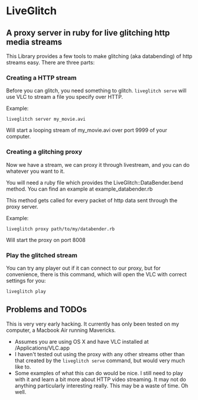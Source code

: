 # LiveGlitch

## A proxy server in ruby for live glitching http media streams

This Library provides a few tools to make glitching (aka databending) of http streams easy. There are three parts:

### Creating a HTTP stream

Before you can glitch, you need something to glitch. `liveglitch serve` will use VLC to stream a file you specify over HTTP.

Example:

`liveglitch server my_movie.avi`

Will start a looping stream of my_movie.avi over port 9999 of your computer.

### Creating a glitching proxy

Now we have a stream, we can proxy it through livestream, and you can do whatever you want to it.

You will need a ruby file which provides the LiveGlitch::DataBender.bend method. You can find an example at example_databender.rb

This method gets called for every packet of http data sent through the proxy server.

Example:

`liveglitch proxy path/to/my/databender.rb`

Will start the proxy on port 8008

### Play the glitched stream

You can try any player out if it can connect to our proxy, but for convenience, there is this command, which will open the VLC with correct settings for you:

`liveglitch play`

## Problems and TODOs

This is very very early hacking. It currently has only been tested on my computer, a Macbook Air running Mavericks.

* Assumes you are using OS X and have VLC installed at /Applications/VLC.app
* I haven't tested out using the proxy with any other streams other than that created by the `liveglitch serve` command, but would very much like to.
* Some examples of what this can do would be nice. I still need to play with it and learn a bit more about HTTP video streaming. It may not do anything particularly interesting really. This may be a waste of time. Oh well.